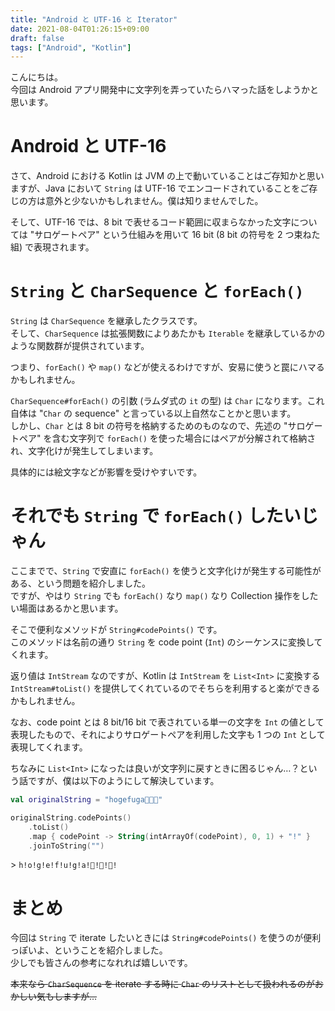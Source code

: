 ```yaml
---
title: "Android と UTF-16 と Iterator"
date: 2021-08-04T01:26:15+09:00
draft: false
tags: ["Android", "Kotlin"]
---
```


こんにちは。  
今回は Android アプリ開発中に文字列を弄っていたらハマった話をしようかと思います。

# Android と UTF-16

さて、Android における Kotlin は JVM の上で動いていることはご存知かと思いますが、Java において `String` は UTF-16 でエンコードされていることをご存じの方は意外と少ないかもしれません。僕は知りませんでした。

そして、UTF-16 では、8 bit で表せるコード範囲に収まらなかった文字については "サロゲートペア" という仕組みを用いて 16 bit (8 bit の符号を 2 つ束ねた組) で表現されます。

# `String` と `CharSequence` と `forEach()`

`String` は `CharSequence` を継承したクラスです。  
そして、`CharSequence` は拡張関数によりあたかも `Iterable` を継承しているかのような関数群が提供されています。

つまり、`forEach()` や `map()` などが使えるわけですが、安易に使うと罠にハマるかもしれません。

`CharSequence#forEach()` の引数 (ラムダ式の `it` の型) は `Char` になります。これ自体は "`Char` の sequence" と言っている以上自然なことかと思います。  
しかし、`Char` とは 8 bit の符号を格納するためのものなので、先述の "サロゲートペア" を含む文字列で `forEach()` を使った場合にはペアが分解されて格納され、文字化けが発生してしまいます。

具体的には絵文字などが影響を受けやすいです。

# それでも `String` で `forEach()` したいじゃん

ここまでで、`String` で安直に `forEach()` を使うと文字化けが発生する可能性がある、という問題を紹介しました。  
ですが、やはり `String` でも `forEach()` なり `map()` なり Collection 操作をしたい場面はあるかと思います。

そこで便利なメソッドが `String#codePoints()` です。  
このメソッドは名前の通り `String` を code point (`Int`) のシーケンスに変換してくれます。

返り値は `IntStream` なのですが、Kotlin は `IntStream` を `List<Int>` に変換する `IntStream#toList()` を提供してくれているのでそちらを利用すると楽ができるかもしれません。

なお、code point とは 8 bit/16 bit で表されている単一の文字を `Int` の値として表現したもので、それによりサロゲートペアを利用した文字も 1 つの `Int` として表現してくれます。

ちなみに `List<Int>` になったは良いが文字列に戻すときに困るじゃん…？という話ですが、僕は以下のようにして解決しています。

```kotlin
val originalString = "hogefuga🙈🙉🙊"

originalString.codePoints()
    .toList()
    .map { codePoint -> String(intArrayOf(codePoint), 0, 1) + "!" }
    .joinToString("")
```

\> `h!o!g!e!f!u!g!a!🙈!🙉!🙊!`

# まとめ

今回は `String` で iterate したいときには `String#codePoints()` を使うのが便利っぽいよ、ということを紹介しました。  
少しでも皆さんの参考になれれば嬉しいです。

~~本来なら `CharSequence` を iterate する時に `Char` のリストとして扱われるのがおかしい気もしますが…~~
